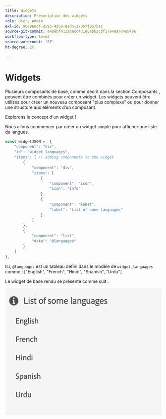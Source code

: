 ```yaml
---
title: Widgets
description: Présentation des widgets
role: User, Admin
exl-id: 96e960df-d595-4d58-8ad4-27057f857bac
source-git-commit: e40ebf4122decc431d0abb2cdf1794ea704e5496
workflow-type: tm+mt
source-wordcount: '87'
ht-degree: 2%

---
```


# Widgets

Plusieurs composants de base, comme décrit dans la section Composants , peuvent être combinés pour créer un widget.
Les widgets peuvent être utilisés pour créer un nouveau composant &quot;plus complexe&quot; ou pour donner une structure aux éléments d’un composant.

Explorons le concept d&#39;un widget !

Nous allons commencer par créer un widget simple pour afficher une liste de langues.

```js title="basicWidget.js"
const widgetJSON =  {
    "component": "div", 
    "id": "widget_languages", 
    "items": [ // adding components to the widget
        {
            "component": "div",
            "items": [
                {
                    "component": "icon",
                    "icon": "info"
                },
                {
                    "component": "label",
                    "label": "List of some languages"
                }
            ]
        },
        {
            "component": "list",
            "data": "@languages"
        }
    ]
},
```

Ici, `@languages` est un tableau défini dans le modèle de `widget_languages` comme : [&quot;English&quot;, &quot;French&quot;, &quot;Hindi&quot;, &quot;Spanish&quot;, &quot;Urdu&quot;]

Le widget de base rendu se présente comme suit :

![basic_widget](imgs/basic_widget.png "Widget de base")
